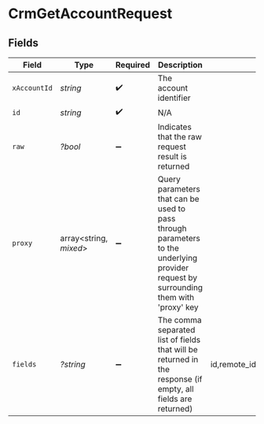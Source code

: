 # CrmGetAccountRequest


## Fields

| Field                                                                                                                                  | Type                                                                                                                                   | Required                                                                                                                               | Description                                                                                                                            | Example                                                                                                                                |
| -------------------------------------------------------------------------------------------------------------------------------------- | -------------------------------------------------------------------------------------------------------------------------------------- | -------------------------------------------------------------------------------------------------------------------------------------- | -------------------------------------------------------------------------------------------------------------------------------------- | -------------------------------------------------------------------------------------------------------------------------------------- |
| `xAccountId`                                                                                                                           | *string*                                                                                                                               | :heavy_check_mark:                                                                                                                     | The account identifier                                                                                                                 |                                                                                                                                        |
| `id`                                                                                                                                   | *string*                                                                                                                               | :heavy_check_mark:                                                                                                                     | N/A                                                                                                                                    |                                                                                                                                        |
| `raw`                                                                                                                                  | *?bool*                                                                                                                                | :heavy_minus_sign:                                                                                                                     | Indicates that the raw request result is returned                                                                                      |                                                                                                                                        |
| `proxy`                                                                                                                                | array<string, *mixed*>                                                                                                                 | :heavy_minus_sign:                                                                                                                     | Query parameters that can be used to pass through parameters to the underlying provider request by surrounding them with 'proxy' key   |                                                                                                                                        |
| `fields`                                                                                                                               | *?string*                                                                                                                              | :heavy_minus_sign:                                                                                                                     | The comma separated list of fields that will be returned in the response (if empty, all fields are returned)                           | id,remote_id,owner_id,remote_owner_id,name,description,industries,annual_revenue,website,addresses,phone_numbers,created_at,updated_at |